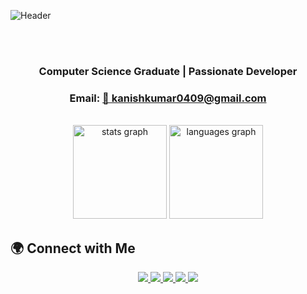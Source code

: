 ![Header](https://github.com/user-attachments/assets/cb6645d4-095e-439a-9a4a-7a6258168972)

<br>
<br>
<h3 align="center">Computer Science Graduate | Passionate Developer</h3>
<h3 align="center">Email: <a href="mailto:kanishkumar0409@gmail.com">📧 kanishkumar0409@gmail.com</a></h3>
<br>


<div align="center">
  <img src="https://github-readme-stats.vercel.app/api?username=kanishkumar-k&hide_title=false&hide_rank=false&show_icons=true&include_all_commits=true&count_private=true&disable_animations=false&theme=dracula&locale=en&hide_border=false&order=1" height="150" alt="stats graph"  />
  <img src="https://github-readme-stats.vercel.app/api/top-langs?username=kanishkumar-k&locale=en&hide_title=false&layout=compact&card_width=320&langs_count=6&theme=dracula&hide_border=false&order=2" height="150" alt="languages graph"  />
</div>

## 🌍 Connect with Me  

<p align="center">
  <a href="https://share.streamlit.io/user/kanishkumar-k/">
    <img src="https://img.shields.io/badge/Streamlit-%23FF4B4B?style=for-the-badge&logo=streamlit&logoColor=white" />
  </a>
  <a href="https://linkedin.com/in/kanishkumar-k">
    <img src="https://img.shields.io/badge/LinkedIn-%230077B5?style=for-the-badge&logo=linkedin&logoColor=white" />
  </a>
  <a href="https://codepen.io/kanish0409">
    <img src="https://img.shields.io/badge/CodePen-%23181818?style=for-the-badge&logo=codepen&logoColor=white" />
  </a>
  <a href="https://medium.com/@kanishkumar0409">
    <img src="https://img.shields.io/badge/Medium-%23000000?style=for-the-badge&logo=medium&logoColor=white" />
  </a>
  <a href="https://twitter.com/kanish_kumar_">
    <img src="https://img.shields.io/badge/Twitter-%231DA1F2?style=for-the-badge&logo=twitter&logoColor=white" />
  </a>
</p>
